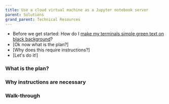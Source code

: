 ```yaml
---
title: Use a cloud virtual machine as a Jupyter notebook server
parent: Solutions
grand_parent: Technical Resources
---
```


* Before we get started: How do I [make my terminals simple green text on black background](https://robfatland.github.io/greenandblack/)?
* [Ok now what is the plan?]
* [Why does this require instructions?]
* [Let's do it!]

### What is the plan?

### Why instructions are necessary

### Walk-through
